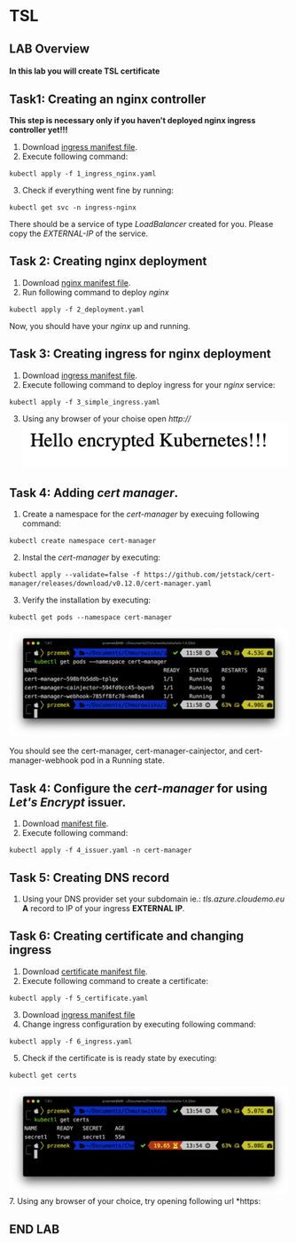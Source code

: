 <br><br>
<br><br>
<br><br>

# TSL

## LAB Overview

#### In this lab you will create TSL certificate


## Task1: Creating an nginx controller

**This step is necessary only if you haven't deployed nginx ingress controller yet!!!**

1. Download [ingress manifest file](files/1_ingress_nginx.yaml).
2. Execute following command:
```
kubectl apply -f 1_ingress_nginx.yaml
```
3. Check if everything went fine by running:
```
kubectl get svc -n ingress-nginx
```
There should be a service of type *LoadBalancer* created for you. Please copy the *EXTERNAL-IP* of the service.


## Task 2: Creating nginx deployment

1. Download [nginx manifest file](files/2_deployment.yaml).
2. Run following command to deploy *nginx*
```
kubectl apply -f 2_deployment.yaml
```
Now, you should have your *nginx* up and running.

## Task 3: Creating ingress for nginx deployment

1. Download [ingress manifest file](files/3_simple_ingress.yaml).
2. Execute following command to deploy ingress for your *nginx* service:
```
kubectl apply -f 3_simple_ingress.yaml
```
3. Using any browser of your choise open *http://<EXTERNAL-IP-OF-YOUR-INGRESS>*
![http](img/http.png)

## Task 4: Adding *cert manager*.

1. Create a namespace for the *cert-manager* by execuing following command:
```
kubectl create namespace cert-manager
```
2. Instal the *cert-manager* by executing:
```
kubectl apply --validate=false -f https://github.com/jetstack/cert-manager/releases/download/v0.12.0/cert-manager.yaml
```

3. Verify the installation by executing:
```
kubectl get pods --namespace cert-manager
```
![cert manager](img/cert-manager.png)

You should see the cert-manager, cert-manager-cainjector, and cert-manager-webhook pod in a Running state.

## Task 4: Configure the *cert-manager* for using *Let's Encrypt* issuer.

1. Download [manifest file](files/4_issuer.yaml).
2. Execute following command:
```
kubectl apply -f 4_issuer.yaml -n cert-manager
```

## Task 5: Creating DNS record

1. Using your DNS provider set your subdomain ie.: *tls.azure.cloudemo.eu* **A** record to IP of your ingress **EXTERNAL IP**.

## Task 6: Creating certificate and changing ingress

1. Download [certificate manifest file](files/5_certificate.yaml).
2. Execute following command to create a certificate:
```
kubectl apply -f 5_certificate.yaml
```
3. Download [ingress manifest file](files/6_ingress.yaml)
4. Change ingress configuration by executing following command:
```
kubectl apply -f 6_ingress.yaml
```
5. Check if the certificate is is ready state by executing:
```
kubectl get certs
```
![cert](img/cert.png)
7. Using any browser of your choice, try opening following url *https:<YOUR-DOMAIN>


## END LAB
